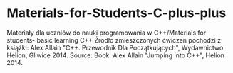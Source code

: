 # Materials-for-Students-C-plus-plus
Materiały dla uczniów do nauki programowania w C++/Materials for students- basic learning C++
Źrodło zmieszczonych ćwiczeń pochodzi z książki: Alex Allain "C++. Przewodnik Dla Początkujących", Wydawnictwo Helion, Gliwice 2014. 
Source: Book: Alex Allain "Jumping into C++", Helion 2014.
